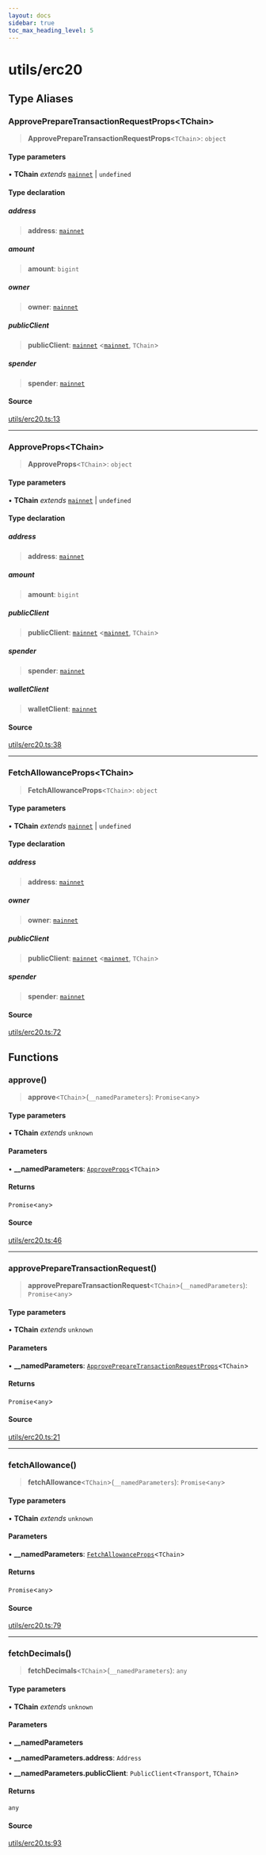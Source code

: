 ```yaml
---
layout: docs
sidebar: true
toc_max_heading_level: 5
---
```


# utils/erc20

## Type Aliases

### ApprovePrepareTransactionRequestProps\<TChain\>

> **ApprovePrepareTransactionRequestProps**\<`TChain`\>: `object`

#### Type parameters

• **TChain** *extends* [`mainnet`](../chains.md#mainnet) \| `undefined`

#### Type declaration

##### address

> **address**: [`mainnet`](../chains.md#mainnet)

##### amount

> **amount**: `bigint`

##### owner

> **owner**: [`mainnet`](../chains.md#mainnet)

##### publicClient

> **publicClient**: [`mainnet`](../chains.md#mainnet) \<[`mainnet`](../chains.md#mainnet), `TChain`\>

##### spender

> **spender**: [`mainnet`](../chains.md#mainnet)

#### Source

[utils/erc20.ts:13](https://github.com/offchainlabs/arbitrum-orbit-sdk/blob/fa20b8d23170b5196c4c9cdb5fc2dfefa349f1c8/src/utils/erc20.ts#L13)

***

### ApproveProps\<TChain\>

> **ApproveProps**\<`TChain`\>: `object`

#### Type parameters

• **TChain** *extends* [`mainnet`](../chains.md#mainnet) \| `undefined`

#### Type declaration

##### address

> **address**: [`mainnet`](../chains.md#mainnet)

##### amount

> **amount**: `bigint`

##### publicClient

> **publicClient**: [`mainnet`](../chains.md#mainnet) \<[`mainnet`](../chains.md#mainnet), `TChain`\>

##### spender

> **spender**: [`mainnet`](../chains.md#mainnet)

##### walletClient

> **walletClient**: [`mainnet`](../chains.md#mainnet)

#### Source

[utils/erc20.ts:38](https://github.com/offchainlabs/arbitrum-orbit-sdk/blob/fa20b8d23170b5196c4c9cdb5fc2dfefa349f1c8/src/utils/erc20.ts#L38)

***

### FetchAllowanceProps\<TChain\>

> **FetchAllowanceProps**\<`TChain`\>: `object`

#### Type parameters

• **TChain** *extends* [`mainnet`](../chains.md#mainnet) \| `undefined`

#### Type declaration

##### address

> **address**: [`mainnet`](../chains.md#mainnet)

##### owner

> **owner**: [`mainnet`](../chains.md#mainnet)

##### publicClient

> **publicClient**: [`mainnet`](../chains.md#mainnet) \<[`mainnet`](../chains.md#mainnet), `TChain`\>

##### spender

> **spender**: [`mainnet`](../chains.md#mainnet)

#### Source

[utils/erc20.ts:72](https://github.com/offchainlabs/arbitrum-orbit-sdk/blob/fa20b8d23170b5196c4c9cdb5fc2dfefa349f1c8/src/utils/erc20.ts#L72)

## Functions

### approve()

> **approve**\<`TChain`\>(`__namedParameters`): `Promise`\<`any`\>

#### Type parameters

• **TChain** *extends* `unknown`

#### Parameters

• **\_\_namedParameters**: [`ApproveProps`](erc20.md#approvepropstchain)\<`TChain`\>

#### Returns

`Promise`\<`any`\>

#### Source

[utils/erc20.ts:46](https://github.com/offchainlabs/arbitrum-orbit-sdk/blob/fa20b8d23170b5196c4c9cdb5fc2dfefa349f1c8/src/utils/erc20.ts#L46)

***

### approvePrepareTransactionRequest()

> **approvePrepareTransactionRequest**\<`TChain`\>(`__namedParameters`): `Promise`\<`any`\>

#### Type parameters

• **TChain** *extends* `unknown`

#### Parameters

• **\_\_namedParameters**: [`ApprovePrepareTransactionRequestProps`](erc20.md#approvepreparetransactionrequestpropstchain)\<`TChain`\>

#### Returns

`Promise`\<`any`\>

#### Source

[utils/erc20.ts:21](https://github.com/offchainlabs/arbitrum-orbit-sdk/blob/fa20b8d23170b5196c4c9cdb5fc2dfefa349f1c8/src/utils/erc20.ts#L21)

***

### fetchAllowance()

> **fetchAllowance**\<`TChain`\>(`__namedParameters`): `Promise`\<`any`\>

#### Type parameters

• **TChain** *extends* `unknown`

#### Parameters

• **\_\_namedParameters**: [`FetchAllowanceProps`](erc20.md#fetchallowancepropstchain)\<`TChain`\>

#### Returns

`Promise`\<`any`\>

#### Source

[utils/erc20.ts:79](https://github.com/offchainlabs/arbitrum-orbit-sdk/blob/fa20b8d23170b5196c4c9cdb5fc2dfefa349f1c8/src/utils/erc20.ts#L79)

***

### fetchDecimals()

> **fetchDecimals**\<`TChain`\>(`__namedParameters`): `any`

#### Type parameters

• **TChain** *extends* `unknown`

#### Parameters

• **\_\_namedParameters**

• **\_\_namedParameters.address**: `Address`

• **\_\_namedParameters.publicClient**: `PublicClient`\<`Transport`, `TChain`\>

#### Returns

`any`

#### Source

[utils/erc20.ts:93](https://github.com/offchainlabs/arbitrum-orbit-sdk/blob/fa20b8d23170b5196c4c9cdb5fc2dfefa349f1c8/src/utils/erc20.ts#L93)
